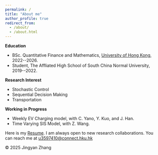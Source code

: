 ```yaml
---
permalink: /
title: "About me"
author_profile: true
redirect_from: 
  - /about/
  - /about.html
---
```


**Education**  
- BSc. Quantitative Finance and Mathematics, [University of Hong Kong](https://www.hku.hk/), 2022--2026.
- Student, The Affliated High School of South China Normal University, 2019--2022.

**Research Interest**
- Stochastic Control
- Sequential Decision Making
- Transportation

**Working in Progress**  
- Weekly EV Charging model, with C. Yano, Y. Kuo, and J. Han.
- Time Varying SIS Model, with Z. Wang.

Here is my [Resume](/Felix/assets/Zhang_Jingyan_Resume_Application.pdf).  I am always open to new research collaborations. You can reach me at [u3597410@connect.hku.hk](mailto:u3597410@connect.hku.hk)


<footer>
    <p>© 2025 Jingyan Zhang</p>
    <script type="text/javascript" id="mapmyvisitors" src="https://mapmyvisitors.com/map.js?cl=ffffff&w=300&t=tt&d=PJGHYl0CjG8zHjiAFTQLa532eEU8r_LnrpEwdBUvHA8&co=2d78ad&cmo=3acc3a&cmn=ff5353&ct=ffffff"></script>
</footer>

